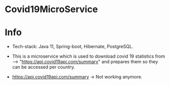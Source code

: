 # Covid19MicroService

# Info

* Tech-stack: Java 11, Spring-boot, Hibernate, PostgreSQL.

* This is a microservice which is used to download covid 19 statistics from --> "https://api.covid19api.com/summary" and prepares them so they can be accessed per country.

* https://api.covid19api.com/summary -> Not working anymore.


